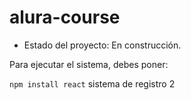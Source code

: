 # alura-course
- Estado del proyecto: En construcción.

Para ejecutar el sistema, debes poner:

```npm install react```
sistema de registro 2
